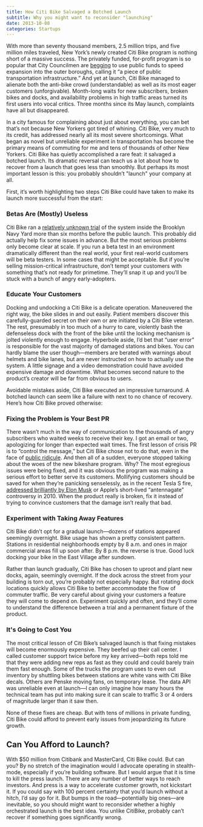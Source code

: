 ```yaml
---
title: How Citi Bike Salvaged a Botched Launch
subtitle: Why you might want to reconsider "launching"
date: 2013-10-08
categories: Startups
---
```


With more than seventy thousand members, 2.5 million trips, and five million miles traveled, New York’s newly created Citi Bike program is nothing short of a massive success. The privately funded, for-profit program is so popular that City Councilmen are [begging](http://www.nydailynews.com/new-york/citi-bike-stuck-gear-article-1.1413269) to use public funds to speed expansion into the outer boroughs, calling it “a piece of public transportation infrastructure.” And yet at launch, Citi Bike managed to alienate both the anti-bike crowd (understandable) as well as its most eager customers (unforgivable). Month-long waits for new subscribers, broken bikes and docks, and availability problems in high traffic areas turned its first users into vocal critics. Three months since its May launch, complaints have all but disappeared.

In a city famous for complaining about just about everything, you can bet that’s not because New Yorkers got tired of whining. Citi Bike, very much to its credit, has addressed nearly all its most severe shortcomings. What began as novel but unreliable experiment in transportation has become the primary means of commuting for me and tens of thousands of other New Yorkers. Citi Bike has quietly accomplished a rare feat: it salvaged a botched launch. Its dramatic reversal can teach us a lot about how to recover from a launch that goes less than smoothly. But perhaps its most important lesson is this: you probably shouldn’t "launch" your company at all.

First, it’s worth highlighting two steps Citi Bike could have taken to make its launch more successful from the start:

### Betas Are (Mostly) Useless
Citi Bike ran a [relatively unknown trial](http://www.streetsblog.org/2012/10/23/citi-bike-kiosks-running-in-previews-for-brooklyn-navy-yard-workers/) of the system inside the Brooklyn Navy Yard more than six months before the public launch. This probably did actually help fix some issues in advance. But the most serious problems only become clear at scale. If you run a beta test in an environment dramatically different than the real world, your first real-world customers will be beta testers. In some cases that might be acceptable. But if you’re selling mission-critical infrastructure, don’t tempt your customers with something that’s not ready for primetime. They’ll snap it up and you’ll be stuck with a bunch of angry early-adopters.

### Educate Your Customers
Docking and undocking a Citi Bike is a delicate operation. Maneuvered the right way, the bike slides in and out easily. Patient members discover this carefully-guarded secret on their own or are initiated by a Citi Bike veteran. The rest, presumably in too much of a hurry to care, violently bash the defenseless dock with the front of the bike until the locking mechanism is jolted violently enough to engage. Hyperbole aside, I’d bet that “user error” is responsible for the vast majority of damaged stations and bikes. You can hardly blame the user though—members are berated with warnings about helmets and bike lanes, but are never instructed on how to actually use the system. A little signage and a video demonstration could have avoided expensive damage and downtime. What becomes second nature to the product’s creator will be far from obvious to users.

Avoidable mistakes aside, Citi Bike executed an impressive turnaround. A botched launch can seem like a failure with next to no chance of recovery. Here’s how Citi Bike proved otherwise:

### Fixing the Problem is Your Best PR
There wasn’t much in the way of communication to the thousands of angry subscribers who waited weeks to receive their key. I got an email or two, apologizing for longer than expected wait times. The first lesson of crisis PR is to “control the message,” but Citi Bike chose not to do that, even in the face of [public ridicule](http://observer.com/2013/07/gimme-an-s-gimme-an-h-shiti-bike-stickers-take-over-nyc-twitter/). And then all of a sudden, everyone stopped talking about the woes of the new bikeshare program. Why? The most egregious issues were being fixed, and it was obvious the program was making a serious effort to better serve its customers. Mollifying customers should be saved for when they’re panicking senselessly, as in the recent Tesla S fire, [addressed brilliantly by Elon Musk](http://www.teslamotors.com/blog/model-s-fire) or Apple’s short-lived “antennagate” controversy in 2010. When the product really is broken, fix it instead of trying to convince customers that the damage isn’t really that bad.

### Experiment with Taking Away Features
Citi Bike didn’t opt for a gradual launch—dozens of stations appeared seemingly overnight. Bike usage has shown a pretty consistent pattern. Stations in residential neighborhoods empty by 8 a.m. and ones in major commercial areas fill up soon after. By 8 p.m. the reverse is true. Good luck docking your bike in the East Village after sundown.

Rather than launch gradually, Citi Bike has chosen to uproot and plant new docks, again, seemingly overnight. If the dock across the street from your building is torn out, you’re probably not especially happy. But rotating dock locations quickly allows Citi Bike to better accommodate the flow of commuter traffic. Be very careful about giving your customers a feature they will come to depend on. Experiment quickly and often, and they’ll come to understand the difference between a trial and a permanent fixture of the product.

### It's Going to Cost You
The most critical lesson of Citi Bike’s salvaged launch is that fixing mistakes will become enormously expensive. They beefed up their call center. I called customer support twice before my key arrived—both reps told me that they were adding new reps as fast as they could and could barely train them fast enough. Some of the trucks the program uses to even out inventory by shuttling bikes between stations are white vans with Citi Bike decals. Others are Penske moving fans, on temporary lease. The data API was unreliable even at launch—I can only imagine how many hours the technical team has put into making sure it can scale to traffic 3 or 4 orders of magnitude larger than it saw then.

None of these fixes are cheap. But with tens of millions in private funding, Citi Bike could afford to prevent early issues from jeopardizing its future growth.

## Can You Afford to Launch?
With $50 million from Citibank and MasterCard, Citi Bike could. But can you? By no stretch of the imagination would I advocate operating in stealth-mode, especially if you’re building software. But I would argue that it is time to kill the press launch. There are any number of better ways to reach investors. And press is a way to accelerate customer growth, not kickstart it. If you could say with 100 percent certainty that you’d launch without a hitch, I’d say go for it. But bumps in the road—potentially big ones—are inevitable, so you should might want to reconsider whether a highly orchestrated launch is the best idea. You unlike CitiBike, probably can’t recover if something goes significantly wrong.